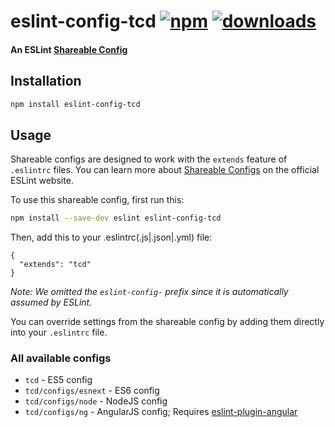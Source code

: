 # eslint-config-tcd [![npm][npm-image]][npm-url] [![downloads][downloads-image]][downloads-url]

#### An ESLint [Shareable Config][shareable-configs-url]

## Installation

```bash
npm install eslint-config-tcd
```

## Usage

Shareable configs are designed to work with the `extends` feature of `.eslintrc` files.
You can learn more about
[Shareable Configs][shareable-configs-url] on the
official ESLint website.

To use this shareable config, first run this:

```bash
npm install --save-dev eslint eslint-config-tcd 
```

Then, add this to your .eslintrc(.js|.json|.yml) file:

```
{
  "extends": "tcd"
}
```

*Note: We omitted the `eslint-config-` prefix since it is automatically assumed by ESLint.*

You can override settings from the shareable config by adding them directly into your
`.eslintrc` file.

### All available configs

* `tcd` - ES5 config
* `tcd/configs/esnext` - ES6 config
* `tcd/configs/node` - NodeJS config
* `tcd/configs/ng` - AngularJS config; Requires [eslint-plugin-angular][eslint-plugin-angular]


[//]: # (URLs)

[//]: # (main)

[npm-image]: https://img.shields.io/npm/v/eslint-config-tcd.svg
[npm-url]: https://npmjs.org/package/eslint-config-tcd
[downloads-image]: https://img.shields.io/npm/dm/eslint-config-tcd.svg
[downloads-url]: https://npmjs.org/package/eslint-config-tcd
[shareable-configs-url]: http://eslint.org/docs/developer-guide/shareable-configs

[//]: # (other)

[eslint-plugin-angular]: https://www.npmjs.com/package/eslint-plugin-angular